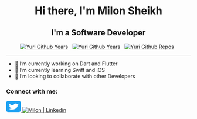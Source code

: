 
<h1 align="center"> Hi there, I'm Milon Sheikh</h1>

<h2 align="center">I'm a Software Developer</h1>

<p align="center">
<a target="_blank" href="https://github.com/milonsheikh88">
<img src="https://badges.pufler.dev/years/milonsheikh88?color=blue" alt="Yuri Github Years" width="70" /></a>&nbsp;&nbsp;
<a target="_blank" href="https://github.com/milonsheikh88">
<img src="https://komarev.com/ghpvc/?username=milonsheikh88&color=blue" alt="Yuri Github Years" width="120" /></a>&nbsp;&nbsp;
<a target="_blank" href="https://github.com/milonsheikh88">
<img src="https://badges.pufler.dev/repos/milonsheikh88?color=blue" alt="Yuri Github Repos" width="80" /></a>&nbsp;&nbsp;
</p>

---
- 🔭 I’m currently working on Dart and Flutter
- 🌱 I’m currently learning Swift and iOS
- 👯 I’m looking to collaborate with other Developers

### Connect with me:
<p align="left">
  
<a href="https://twitter.com/M_Sheikh007/" target="_blank">
<img alt="Milon | Twitter" src="https://raw.githubusercontent.com/edent/SuperTinyIcons/099dc12b59179d07d534069bc8551718f786d91a/images/svg/twitter.svg"
width="40" height="30"/> 
</a> 
                      
<a href="https://www.linkedin.com/in/milon-sheikh-007/" target="_blank">
<img alt="Milon | Linkedin" src="https://cdn.jsdelivr.net/npm/simple-icons@v3/icons/linkedin.svg"
width="40" height="30"/> 
</a> 

</p>
